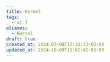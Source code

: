```yaml
---
title: Kernel
tags:
  - v1.1
aliases:
  - Kernel
draft: true
created_at: 2024-07-08T17:33:33-03:00
updated_at: 2024-10-09T15:01:42-03:00
---
```


